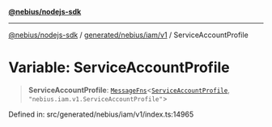 [**@nebius/nodejs-sdk**](../../../../../README.md)

---

[@nebius/nodejs-sdk](../../../../../README.md) / [generated/nebius/iam/v1](../README.md) / ServiceAccountProfile

# Variable: ServiceAccountProfile

> **ServiceAccountProfile**: [`MessageFns`](../../../../../runtime/protos/core/interfaces/MessageFns.md)\<[`ServiceAccountProfile`](../interfaces/ServiceAccountProfile.md), `"nebius.iam.v1.ServiceAccountProfile"`\>

Defined in: src/generated/nebius/iam/v1/index.ts:14965
